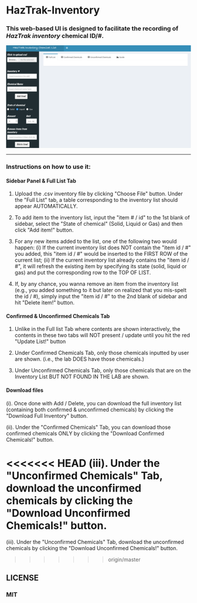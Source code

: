# HazTrak-Inventory   

### This web-based UI is designed to facilitate the recording of *HazTrak inventory* chemical ID/#.  

![Alt text](pics/overview.png?raw=true "Optional Title")


_______
### Instructions on how to use it:  

#### Sidebar Panel & Full List Tab

1. Upload the .csv inventory file by clicking "Choose File" button. Under the "Full List" tab, a table corresponding to the inventory list should appear AUTOMATICALLY.

2. To add item to the inventory list, input the "item # / id" to the 1st blank of sidebar, select the "State of chemical" (Solid, Liquid or Gas) and then click "Add item!" button.

3. For any new items added to the list, one of the following two would happen: (i) If the current inventory list does NOT contain the "item id / #" you added, this "item id / #" would be inserted to the FIRST ROW of the current list; (ii) If the current inventory list already contains the "item id / #", it will refresh the existing item by specifying its state (solid, liquid or gas) and put the corresponding row to the TOP OF LIST.

4. If, by any chance, you wanna remove an item from the inventory list (e.g., you added something to it but later on realized that you mis-spelt the id / #), simply input the "item id / #" to the 2nd blank of sidebar and hit "Delete item!" button.

#### Confirmed & Unconfirmed Chemicals Tab

1. Unlike in the Full list Tab where contents are shown interactively, the contents in these two tabs will NOT present / update until you hit the red "Update List!" button

2. Under Confirmed Chemicals Tab, only those chemicals inputted by user are shown. (i.e., the lab DOES have those chemicals.)

3. Under Unconfirmed Chemicals Tab, only those chemicals that are on the Inventory List BUT NOT FOUND IN THE LAB are shown.

#### Download files

(i). Once done with Add / Delete, you can download the full inventory list (containing both confirmed & unconfirmed chemicals) by clicking the "Download Full Inventory" button.

(ii). Under the "Confirmed Chemicals" Tab, you can download those confirmed chemicals ONLY by clicking the "Download Confirmed Chemicals!" button.

<<<<<<< HEAD
(iii). Under the "Unconfirmed Chemicals" Tab, download the unconfirmed chemicals by clicking the "Download Unconfirmed Chemicals!" button.  
=======
(iii). Under the "Unconfirmed Chemicals" Tab, download the unconfirmed chemicals by clicking the "Download Unconfirmed Chemicals!" button.

>>>>>>> origin/master

## LICENSE  
### MIT
